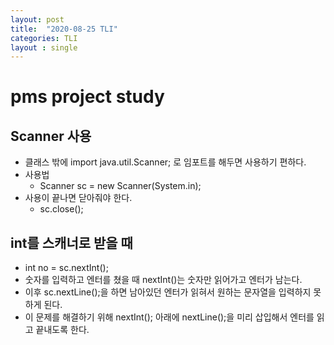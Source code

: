 ```yaml
---
layout: post
title:  "2020-08-25 TLI"
categories: TLI
layout : single
---
```


# pms project study

## Scanner 사용
- 클래스 밖에 import java.util.Scanner; 로 임포트를 해두면 사용하기 편하다.
- 사용법
    - Scanner sc = new Scanner(System.in);
- 사용이 끝나면 닫아줘야 한다.
    - sc.close();

## int를 스캐너로 받을 때
- int no = sc.nextInt();
- 숫자를 입력하고 엔터를 쳤을 때 nextInt()는 숫자만 읽어가고 엔터가 남는다.
- 이후 sc.nextLine();을 하면 남아있던 엔터가 읽혀서 원하는 문자열을 입력하지 못하게 된다.
- 이 문제를 해결하기 위해 nextInt(); 아래에 nextLine();을 미리 삽입해서 엔터를 읽고 끝내도록 한다.


